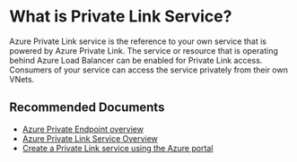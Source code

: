 <properties
	pageTitle="What is Private Link Service"
	description="What is Private Link Service"
	authors="rdhillon"
	ms.author="rdhillon"
	articleId="722d2f21-85d2-42e8-99fb-d944c9d98002"
	selfHelpType="generic"
	supportTopicIds="32681484"
	productPesIds="16843"
	cloudEnvironments="public"
/>

# What is Private Link Service?

Azure Private Link service is the reference to your own service that is powered by Azure Private Link. The service or resource that is operating behind Azure Load Balancer can be enabled for Private Link access. Consumers of your service can access the service privately from their own VNets. 

## **Recommended Documents**

* [Azure Private Endpoint overview](https://docs.microsoft.com/azure/private-link/private-endpoint-overview)
* [Azure Private Link Service Overview](https://docs.microsoft.com/azure/private-link/private-link-service-overview) 
* [Create a Private Link service using the Azure portal](https://docs.microsoft.com/azure/private-link/create-private-link-service-portal)
